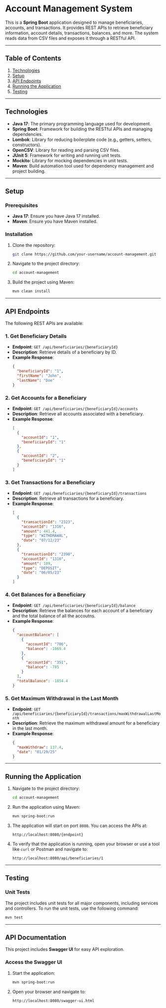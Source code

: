 # Account Management System

This is a **Spring Boot** application designed to manage beneficiaries, accounts, and transactions. 
It provides REST APIs to retrieve beneficiary information, account details, transactions, balances, and more. 
The system reads data from CSV files and exposes it through a RESTful API.

---

## Table of Contents

1. [Technologies](#technologies)
2. [Setup](#setup)
3. [API Endpoints](#api-endpoints)
4. [Running the Application](#running-the-application)
5. [Testing](#testing)

---

## Technologies

- **Java 17**: The primary programming language used for development.
- **Spring Boot**: Framework for building the RESTful APIs and managing dependencies.
- **Lombok**: Library for reducing boilerplate code (e.g., getters, setters, constructors).
- **OpenCSV**: Library for reading and parsing CSV files.
- **JUnit 5**: Framework for writing and running unit tests.
- **Mockito**: Library for mocking dependencies in unit tests.
- **Maven**: Build automation tool used for dependency management and project building.

---

## Setup

### Prerequisites

- **Java 17**: Ensure you have Java 17 installed.
- **Maven**: Ensure you have Maven installed.

### Installation

1. Clone the repository:
   ```bash
   git clone https://github.com/your-username/account-management.git
   ```
2. Navigate to the project directory:
   ```bash
   cd account-management
   ```
3. Build the project using Maven:
   ```bash
   mvn clean install
   ```

---

## API Endpoints

The following REST APIs are available:

### 1. Get Beneficiary Details
- **Endpoint**: `GET /api/beneficiaries/{beneficiaryId}`
- **Description**: Retrieve details of a beneficiary by ID.
- **Example Response**:
  ```json
  {
    "beneficiaryId": "1",
    "firstName": "John",
    "lastName": "Doe"
  }
  ```

### 2. Get Accounts for a Beneficiary
- **Endpoint**: `GET /api/beneficiaries/{beneficiaryId}/accounts`
- **Description**: Retrieve all accounts associated with a beneficiary.
- **Example Response**:
  ```json
  [
    {
      "accountId": "1",
      "beneficiaryId": "1"
    },
    {
      "accountId": "2",
      "beneficiaryId": "1"
    }
  ]
  ```

### 3. Get Transactions for a Beneficiary
- **Endpoint**: `GET /api/beneficiaries/{beneficiaryId}/transactions`
- **Description**: Retrieve all transactions for a beneficiary.
- **Example Response**:
  ```json
  [
    {
      "transactionId": "2323",
      "accountId": "1316",
      "amount": 441.4,
      "type": "WITHDRAWAL",
      "date": "07/12/23"
    },
    {
      "transactionId": "2390",
      "accountId": "1316",
      "amount": 109,
      "type": "DEPOSIT",
      "date": "06/05/23"
    }
  ]
  ```

### 4. Get Balances for a Beneficiary
- **Endpoint**: `GET /api/beneficiaries/{beneficiaryId}/balance`
- **Description**: Retrieve the balances for each account of a beneficiary and the total balance of all the accoutns.
- **Example Response**:
  ```json
  {
    "accountBalance": [
      {
        "accountId": "786",
        "balance": -1069.4
      },
      {
        "accountId": "351",
        "balance": -785
      }
    ],
    "totalBalance": -1854.4
  }
  ```

### 5. Get Maximum Withdrawal in the Last Month
- **Endpoint**: `GET /api/beneficiaries/{beneficiaryId}/transactions/maxWithdrawalLastMonth`
- **Description**: Retrieve the maximum withdrawal amount for a beneficiary in the last month.
- **Example Response**:
  ```json
  {
    "maxWithdraw": 137.4,
    "date": "01/29/25"
  }
  ```

---

## Running the Application

1. Navigate to the project directory:
   ```bash
   cd account-management
   ```
2. Run the application using Maven:
   ```bash
   mvn spring-boot:run
   ```
3. The application will start on port `8080`. You can access the APIs at:
   ```
   http://localhost:8080/{endpoint}
   ```
4. To verify that the application is running, open your browser or use a tool like `curl` or Postman and navigate to:
   ```
   http://localhost:8080/api/beneficiaries/1
   ```

---

## Testing

### Unit Tests

The project includes unit tests for all major components, including services and controllers. 
To run the unit tests, use the following command:
```bash
mvn test
```

---

## API Documentation

This project includes **Swagger UI** for easy API exploration.

### Access the Swagger UI

1. Start the application:
   ```bash
   mvn spring-boot:run
    ```
2. Open your browser and navigate to:
   ```bash
   http://localhost:8080/swagger-ui.html
   ```